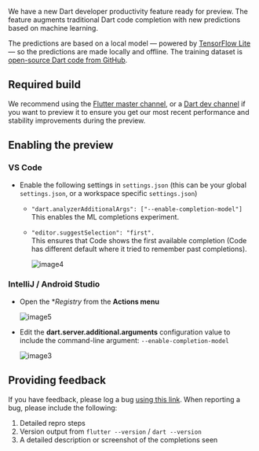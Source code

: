 We have a new Dart developer productivity feature ready for preview. The feature augments traditional Dart code completion with new predictions based on machine learning. 

The predictions are based on a local model — powered by [TensorFlow Lite](https://www.tensorflow.org/lite) — so the predictions are made locally and offline. The training dataset is [open-source Dart code from GitHub](https://console.cloud.google.com/marketplace/details/github/github-repos).

## Required build
We recommend using the [Flutter master channel](https://github.com/flutter/flutter/wiki/Flutter-build-release-channels), or a [Dart dev channel](https://dart.dev/tools/sdk/archive#dev-channel) if you want to preview it to ensure you get our most recent performance and stability improvements during the preview.

## Enabling the preview

### VS Code

* Enable the following settings in `settings.json` (this can be your global `settings.json`, or a workspace specific `settings.json`)
  * `"dart.analyzerAdditionalArgs": ["--enable-completion-model"]`<br>This enables the ML completions experiment.

  * `"editor.suggestSelection": "first".`<br>This ensures that Code shows the first available completion (Code has different default where it tried to remember past completions).

    ![image4](https://user-images.githubusercontent.com/13644170/64239870-4de0b600-cf01-11e9-9c2f-eb9acf261cd9.png)


### IntelliJ / Android Studio

* Open the **Registry* from the **Actions menu**

  ![image5](https://user-images.githubusercontent.com/13644170/64240092-a31cc780-cf01-11e9-96d6-fa2cc1452c52.png)


* Edit the **dart.server.additional.arguments** configuration value to include the command-line argument: `--enable-completion-model`

  ![image3](https://user-images.githubusercontent.com/535859/64433292-04b07380-d073-11e9-9655-b65c0dee5952.gif)


## Providing feedback
If you have feedback, please log a bug [using this link](https://github.com/dart-lang/sdk/issues/new?labels=area-analyzer,analyzer-completion&assignees=lambdabaa). When reporting a bug, please include the following:

1. Detailed repro steps
1. Version output from `flutter --version` / `dart --version`
1. A detailed description or screenshot of the completions seen
